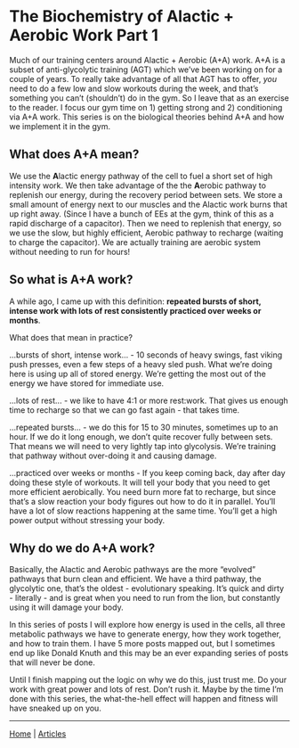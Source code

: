 # The Biochemistry of Alactic + Aerobic Work Part 1

Much of our training centers around Alactic + Aerobic (A+A) work. A+A is a subset of anti-glycolytic training (AGT) which we’ve been working on for a couple of years. To really take advantage of all that AGT has to offer, *you* need to do a few low and slow workouts during the week, and that’s something you can’t (shouldn’t) do in the gym. So I leave that as an exercise to the reader. I focus our gym time on 1) getting strong and 2) conditioning via A+A work. This series is on the biological theories behind A+A and how we implement it in the gym.

## What does A+A mean?

We use the **A**lactic energy pathway of the cell to fuel a short set of high intensity work. We then take advantage of the the **A**erobic pathway to replenish our energy, during the recovery period between sets. We store a small amount of energy next to our muscles and the Alactic work burns that up right away. (Since I have a bunch of EEs at the gym, think of this as a rapid discharge of a capacitor). Then we need to replenish that energy, so we use the slow, but highly efficient, Aerobic pathway to recharge (waiting to charge the capacitor). We are actually training are aerobic system without needing to run for hours!

## So what is A+A work?

A while ago, I came up with this definition: **repeated bursts of short, intense work with lots of rest consistently practiced over weeks or months**.

What does that mean in practice?

...bursts of short, intense work... - 10 seconds of heavy swings, fast viking push presses, even a few steps of a heavy sled push. What we’re doing here is using up all of stored energy. We’re getting the most out of the energy we have stored for immediate use.

...lots of rest... - we like to have 4:1 or more rest:work. That gives us enough time to recharge so that we can go fast again - that takes time.

...repeated bursts... - we do this for 15 to 30 minutes, sometimes up to an hour. If we do it long enough, we don’t quite recover fully between sets. That means we will need to very lightly tap into glycolysis. We’re training that pathway without over-doing it and causing damage.

...practiced over weeks or months - If you keep coming back, day after day doing these style of workouts. It will tell your body that you need to get more efficient aerobically. You need burn more fat to recharge, but since that’s a slow reaction your body figures out how to do it in parallel. You’ll have a lot of slow reactions happening at the same time. You’ll get a high power output without stressing your body.

## Why do we do A+A work?

Basically, the Alactic and Aerobic pathways are the more “evolved” pathways that burn clean and efficient. We have a third pathway, the glycolytic one, that’s the oldest - evolutionary speaking. It’s quick and dirty - literally - and is great when you need to run from the lion, but constantly using it will damage your body.

In this series of posts I will explore how energy is used in the cells, all three metabolic pathways we have to generate energy, how they work together, and how to train them. I have 5 more posts mapped out, but I sometimes end up like Donald Knuth and this may be an ever expanding series of posts that will never be done.

Until I finish mapping out the logic on why we do this, just trust me. Do your work with great power and lots of rest. Don’t rush it. Maybe by the time I’m done with this series, the what-the-hell effect will happen and fitness will have sneaked up on you.

----

[Home](../../index.md) | [Articles](../../articles.md)